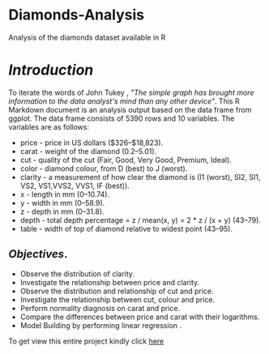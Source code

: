 # Diamonds-Analysis
Analysis of the diamonds dataset available in R
# *Introduction*
To iterate the words of John Tukey , _"The simple graph has brought more information to the data analyst's mind than any other device"_. This R Markdown document is an analysis output based on the data frame from ggplot. The data frame consists of 5390 rows and 10 variables.
The variables are as follows:

* price - price in US dollars (\$326–\$18,823).
* carat - weight of the diamond (0.2–5.01).
* cut - quality of the cut (Fair, Good, Very Good, Premium, Ideal).
* color - diamond colour, from D (best) to J (worst).
* clarity - a measurement of how clear the diamond is (I1 (worst), SI2, SI1, VS2, VS1,VVS2, VVS1, IF (best)).
* x - length in mm (0–10.74).
* y - width in mm (0–58.9).
* z - depth in mm (0–31.8).
* depth - total depth percentage = z / mean(x, y) = 2 * z / (x + y) (43–79).
* table - width of top of diamond relative to widest point (43–95).


## *Objectives*.

* Observe the distribution of clarity.
* Investigate the relationship between price and clarity.
* Observe the distribution and relationship of cut and price.
* Investigate the relationship between cut, colour and price.
* Perform normality diagnosis on carat and price.
* Compare the differences between price and carat with their logarithms.
* Model Building by performing linear regression .

To get view this entire project kindly click [here](https://rpubs.com/Tracy_Whitney/920273)

